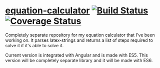 # [equation-calculator](http://eqc.herokuapp.com/) [![Build Status](https://travis-ci.org/TeemuKoivisto/eqc.svg?branch=master)](https://travis-ci.org/TeemuKoivisto/eqc) [![Coverage Status](https://coveralls.io/repos/github/TeemuKoivisto/eqc/badge.svg?branch=master)](https://coveralls.io/github/TeemuKoivisto/eqc?branch=master)

Completely separate repository for my equation calculator that I've been working on. It parses latex-strings and returns a list of steps required to solve it if it's able to solve it.

Current version is integrated with Angular and is made with ES5. This version will be completely separate library and it will be made with ES6.
